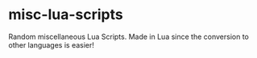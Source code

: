 # misc-lua-scripts
Random miscellaneous Lua Scripts. Made in Lua since the conversion to other languages is easier!
